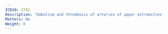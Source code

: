 ```yaml
---
ICD10: I742
Description: "Embolism and thrombosis of arteries of upper extremities"
Matters: No
Weight: 0
---
```


